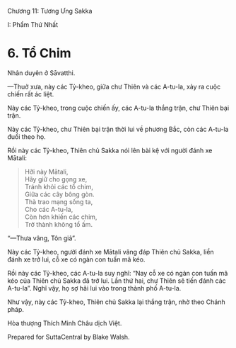  

Chương 11: Tương Ưng Sakka

I: Phẩm Thứ Nhất

# 6\. Tổ Chim

Nhân duyên ở Sāvatthi.

—Thuở xưa, này các Tỷ-kheo, giữa chư Thiên và các A-tu-la, xảy ra cuộc chiến rất ác liệt.

Này các Tỷ-kheo, trong cuộc chiến ấy, các A-tu-la thắng trận, chư Thiên bại trận.

Này các Tỷ-kheo, chư Thiên bại trận thời lui về phương Bắc, còn các A-tu-la đuổi theo họ.

Rồi này các Tỷ-kheo, Thiên chủ Sakka nói lên bài kệ với người đánh xe Mātali:

> Hỡi này Mātali,  
> Hãy giữ cho gọng xe,  
> Tránh khỏi các tổ chim,  
> Giữa các cây bông gòn.  
> Thà trao mạng sống ta,  
> Cho các A-tu-la,  
> Còn hơn khiến các chim,  
> Trở thành không tổ ấm.

“—Thưa vâng, Tôn giả”.

Này các Tỷ-kheo, người đánh xe Mātali vâng đáp Thiên chủ Sakka, liền đánh xe trở lui, cỗ xe có ngàn con tuấn mã kéo.

Rồi này các Tỷ-kheo, các A-tu-la suy nghĩ: “Nay cỗ xe có ngàn con tuấn mã kéo của Thiên chủ Sakka đã trở lui. Lần thứ hai, chư Thiên sẽ tiến đánh các A-tu-la”. Nghĩ vậy, họ sợ hãi lui vào trong thành phố A-tu-la.

Như vậy, này các Tỷ-kheo, Thiên chủ Sakka lại thắng trận, nhờ theo Chánh pháp.

Hòa thượng Thích Minh Châu dịch Việt.

Prepared for SuttaCentral by Blake Walsh.